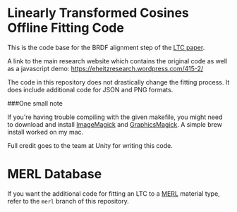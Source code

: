 
Linearly Transformed Cosines Offline Fitting Code
================================================

This is the code base for the BRDF alignment step of the [LTC paper](https://drive.google.com/file/d/0BzvWIdpUpRx_d09ndGVjNVJzZjA/view).

A link to the main research website which contains the original code as well as a javascript demo: https://eheitzresearch.wordpress.com/415-2/

The code in this repository does not drastically change the fitting process. It does include additional code for JSON and PNG formats.

###One small note

If you're having trouble compiling with the given makefile, you might need to download and install [ImageMagick](http://www.imagemagick.org/script/index.php) and [GraphicsMagick](http://www.graphicsmagick.org/). A simple brew install worked on my mac.

Full credit goes to the team at Unity for writing this code.

MERL Database
============

If you want the additional code for fitting an LTC to a [MERL](http://www.merl.com/brdf/) material type, refer to the `merl` branch of this repository.
